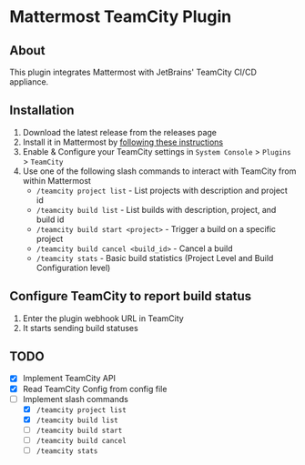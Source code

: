 # Mattermost TeamCity Plugin

## About

This plugin integrates Mattermost with JetBrains' TeamCity CI/CD appliance. 

## Installation

1. Download the latest release from the releases page
2. Install it in Mattermost by [following these instructions](https://docs.mattermost.com/administration/plugins.html#custom-plugins)
3. Enable & Configure your TeamCity settings in `System Console` > `Plugins` > `TeamCity`
4. Use one of the following slash commands to interact with TeamCity from within Mattermost
 	- `/teamcity project list` - List projects with description and project id
 	- `/teamcity build list` - List builds with description, project, and build id
	- `/teamcity build start <project>` - Trigger a build on a specific project
	- `/teamcity build cancel <build_id>` - Cancel a build
	- `/teamcity stats` - Basic build statistics (Project Level and Build Configuration level)

## Configure TeamCity to report build status

1. Enter the plugin webhook URL in TeamCity
2. It starts sending build statuses

## TODO

 - [x] Implement TeamCity API
 - [x] Read TeamCity Config from config file
 - [ ] Implement slash commands
 	- [x] `/teamcity project list`
 	- [x] `/teamcity build list`
 	- [ ] `/teamcity build start`
 	- [ ] `/teamcity build cancel`
 	- [ ] `/teamcity stats`